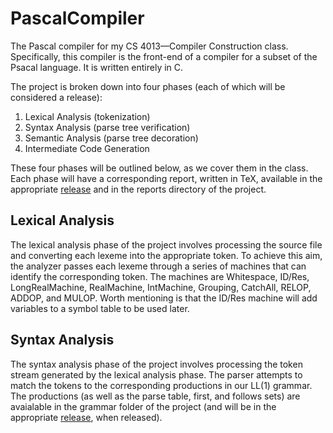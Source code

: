 # PascalCompiler
The Pascal compiler for my CS 4013—Compiler Construction class. Specifically,
this compiler is the front-end of a compiler for a subset of the Psacal
language. It is written entirely in C.

The project is broken down into four phases (each of which will
be considered a release):

1. Lexical Analysis (tokenization)
2. Syntax Analysis (parse tree verification)
3. Semantic Analysis (parse tree decoration)
4. Intermediate Code Generation

These four phases will be outlined below, as we cover them in the class. Each
phase will have a corresponding report, written in TeX, available in the
appropriate [release](https://github.com/NateyB/PascalCompiler/releases)
and in the reports directory of the project.

## Lexical Analysis
The lexical analysis phase of the project involves processing the source file
and converting each lexeme into the appropriate token. To achieve this aim, the
analyzer passes each lexeme through a series of machines that can identify
the corresponding token. The machines are Whitespace,
ID/Res, LongRealMachine, RealMachine, IntMachine, Grouping,
CatchAll, RELOP, ADDOP, and MULOP. Worth mentioning is that the ID/Res machine
will add variables to a symbol table to be used later.

## Syntax Analysis
The syntax analysis phase of the project involves processing the token stream
generated by the lexical analysis phase. The parser attempts to match the tokens
to the corresponding productions in our LL(1) grammar. The productions (as well
as the parse table, first, and follows sets) are avaialable in the grammar
folder of the project (and will be in the appropriate
[release](https://github.com/NateyB/PascalCompiler/releases), when released).
